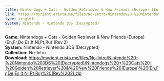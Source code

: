 ```yaml
---
title: Nintendogs + Cats - Golden Retriever & New Friends (Europe) (En,Fr,De,Es,It,Nl,Pt,Ru) (Rev 2)
link: https://myrient.erista.me/files/No-Intro/Nintendo%20-%20Nintendo%203DS%20(Decrypted)/Nintendogs%20+%20Cats%20-%20Golden%20Retriever%20&%20New%20Friends%20(Europe)%20(En,Fr,De,Es,It,Nl,Pt,Ru)%20(Rev%202).zip
type: single1
System: Nintendo - Nintendo 3DS (Decrypted)
---
```

<b>Game:</b> Nintendogs + Cats - Golden Retriever & New Friends (Europe) (En,Fr,De,Es,It,Nl,Pt,Ru) (Rev 2)<br>
<b>System:</b> Nintendo - Nintendo 3DS (Decrypted)<br>
<b>Collection:</b> No-Intro<br>
<b>Download:</b> https://myrient.erista.me/files/No-Intro/Nintendo%20-%20Nintendo%203DS%20(Decrypted)/Nintendogs%20+%20Cats%20-%20Golden%20Retriever%20&%20New%20Friends%20(Europe)%20(En,Fr,De,Es,It,Nl,Pt,Ru)%20(Rev%202).zip